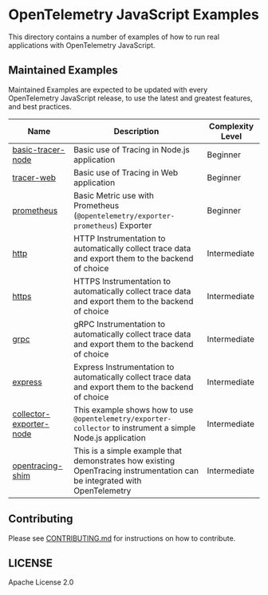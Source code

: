 # OpenTelemetry JavaScript Examples

This directory contains a number of examples of how to run real applications
with OpenTelemetry JavaScript.

## Maintained Examples

Maintained Examples are expected to be updated with every OpenTelemetry JavaScript release, to
use the latest and greatest features, and best practices.

|Name | Description | Complexity Level |
------------- | ------------- | ------------ |
|[basic-tracer-node](basic-tracer-node/) | Basic use of Tracing in Node.js application | Beginner |
|[tracer-web](tracer-web/) | Basic use of Tracing in Web application | Beginner |
|[prometheus](prometheus/) | Basic Metric use with Prometheus (`@opentelemetry/exporter-prometheus`) Exporter | Beginner |
|[http](http/)   | HTTP Instrumentation to automatically collect trace data and export them to the backend of choice | Intermediate |
|[https](https/) | HTTPS Instrumentation to automatically collect trace data and export them to the backend of choice | Intermediate |
|[grpc](grpc/)   | gRPC Instrumentation to automatically collect trace data and export them to the backend of choice | Intermediate |
|[express](express/) | Express Instrumentation to automatically collect trace data and export them to the backend of choice | Intermediate |
|[collector-exporter-node](collector-exporter-node/) | This example shows how to use `@opentelemetry/exporter-collector` to instrument a simple Node.js application | Intermediate |
|[opentracing-shim](opentracing-shim/) | This is a simple example that demonstrates how existing OpenTracing instrumentation can be integrated with OpenTelemetry | Intermediate |

## Contributing

Please see [CONTRIBUTING.md](https://github.com/open-telemetry/opentelemetry-js/blob/master/CONTRIBUTING.md) for instructions on how to contribute.

## LICENSE

Apache License 2.0

